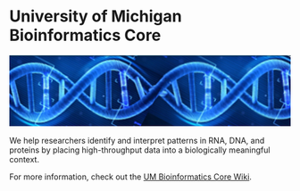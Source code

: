 # University of Michigan Bioinformatics Core
![DNA](res_brcf_bioinformatics_dna_stock_blue.jpeg)

We help researchers identify and interpret patterns in RNA, DNA, and proteins by placing high-throughput data into a biologically meaningful context. 

For more information, check out the [UM Bioinformatics Core Wiki](https://github.com/umich-brcf-bioinf/.github/wiki/University-of-Michigan-Bioinformatics-Core).
